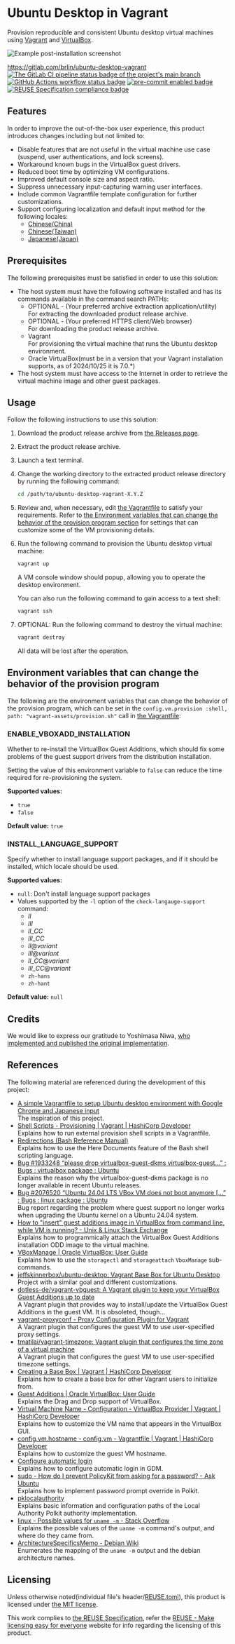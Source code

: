 # Ubuntu Desktop in Vagrant

Provision reproducible and consistent Ubuntu desktop virtual machines using [Vagrant](https://www.vagrantup.com/) and [VirtualBox](https://www.virtualbox.org/).

![Example post-installation screenshot](doc-assets/post-installation-example.png "Example post-installation screenshot")

<https://gitlab.com/brlin/ubuntu-desktop-vagrant>  
[![The GitLab CI pipeline status badge of the project's `main` branch](https://gitlab.com/brlin/ubuntu-desktop-vagrant/badges/main/pipeline.svg?ignore_skipped=true "Click here to check out the comprehensive status of the GitLab CI pipelines")](https://gitlab.com/brlin/ubuntu-desktop-vagrant/-/pipelines) [![GitHub Actions workflow status badge](https://github.com/brlin-tw/ubuntu-desktop-vagrant/actions/workflows/check-potential-problems.yml/badge.svg "GitHub Actions workflow status")](https://github.com/brlin-tw/ubuntu-desktop-vagrant/actions/workflows/check-potential-problems.yml) [![pre-commit enabled badge](https://img.shields.io/badge/pre--commit-enabled-brightgreen?logo=pre-commit&logoColor=white "This project uses pre-commit to check potential problems")](https://pre-commit.com/) [![REUSE Specification compliance badge](https://api.reuse.software/badge/gitlab.com/brlin/ubuntu-desktop-vagrant "This project complies to the REUSE specification to decrease software licensing costs")](https://api.reuse.software/info/gitlab.com/brlin/ubuntu-desktop-vagrant)

## Features

In order to improve the out-of-the-box user experience, this product introduces changes including but not limited to:

* Disable features that are not useful in the virtual machine use case (suspend, user authentications, and lock screens).
* Workaround known bugs in the VirtualBox guest drivers.
* Reduced boot time by optimizing VM configurations.
* Improved default console size and aspect ratio.
* Suppress unnecessary input-capturing warning user interfaces.
* Include common Vagrantfile template configuration for further customizations.
* Support configuring localization and default input method for the following locales:
    + [Chinese(China)](doc-assets/input-sources-zhcn.png)
    + [Chinese(Taiwan)](doc-assets/input-sources-zhtw.png)
    + [Japanese(Japan)](doc-assets/input-sources-jajp.png)

## Prerequisites

The following prerequisites must be satisfied in order to use this solution:

* The host system must have the following software installed and has its commands available in the command search PATHs:
    + OPTIONAL - (Your preferred archive extraction application/utility)  
      For extracting the downloaded product release archive.
    + OPTIONAL - (Your preferred HTTPS client/Web browser)  
      For downloading the product release archive.
    + Vagrant  
      For provisioning the virtual machine that runs the Ubuntu desktop environment.
    + Oracle VirtualBox(must be in a version that your Vagrant installation supports, as of 2024/10/25 it is 7.0.\*)
* The host system must have access to the Internet in order to retrieve the virtual machine image and other guest packages.

## Usage

Follow the following instructions to use this solution:

1. Download the product release archive from [the Releases page](https://gitlab.com/brlin/ubuntu-desktop-vagrant/-/releases).
1. Extract the product release archive.
1. Launch a text terminal.
1. Change the working directory to the extracted product release directory by running the following command:

    ```bash
    cd /path/to/ubuntu-desktop-vagrant-X.Y.Z
    ```

1. Review and, when necessary, edit [the Vagrantfile](Vagrantfile) to satisfy your requirements.  Refer to [the Environment variables that can change the behavior of the provision program section](#environment-variables-that-can-change-the-behavior-of-the-provision-program) for settings that can customize some of the VM provisioning details.
1. Run the following command to provision the Ubuntu desktop virtual machine:

    ```bash
    vagrant up
    ```

   A VM console window should popup, allowing you to operate the desktop environment.

   You can also run the following command to gain access to a text shell:

    ```bash
    vagrant ssh
    ```

1. OPTIONAL: Run the following command to destroy the virtual machine:

    ```bash
    vagrant destroy
    ```

   All data will be lost after the operation.

## Environment variables that can change the behavior of the provision program

The following are the environment variables that can change the behavior of the provision program, which can be set in the `config.vm.provision :shell, path: "vagrant-assets/provision.sh"` call in [the Vagrantfile](Vagrantfile):

### ENABLE_VBOXADD_INSTALLATION

Whether to re-install the VirtualBox Guest Additions, which should fix some problems of the guest support drivers from the distribution installation.

Setting the value of this environment variable to `false` can reduce the time required for re-provisioning the system.

**Supported values:**

* `true`
* `false`

**Default value:** `true`

### INSTALL_LANGUAGE_SUPPORT

Specify whether to install language support packages, and if it should be installed, which locale should be used.

**Supported values:**

* `null`: Don't install language support packages
* Values supported by the `-l` option of the `check-langauge-support` command:
    + _ll_
    + _lll_
    + _ll_\__CC_
    + _lll_\__CC_
    + _ll_@_variant_
    + _lll_@_variant_
    + _ll_\__CC_@_variant_
    + _lll_\__CC_@_variant_
    + `zh-hans`
    + `zh-hant`

**Default value:** `null`

## Credits

We would like to express our gratitude to Yoshimasa Niwa, [who implemented and published the original implementation](https://gist.github.com/niw/bed28f823b4ebd2c504285ff99c1b2c2/0338af262d2c6664ed4ec2a2fc8d3f0b8b5d25f6).

## References

The following material are referenced during the development of this project:

* [A simple Vagrantfile to setup Ubuntu desktop environment with Google Chrome and Japanese input](https://gist.github.com/niw/bed28f823b4ebd2c504285ff99c1b2c2)  
  The inspiration of this project.
* [Shell Scripts - Provisioning | Vagrant | HashiCorp Developer](https://developer.hashicorp.com/vagrant/docs/provisioning/shell)  
  Explains how to run external provision shell scripts in a Vagrantfile.
* [Redirections (Bash Reference Manual)](https://www.gnu.org/software/bash/manual/html_node/Redirections.html#Here-Documents)  
  Explains how to use the Here Documents feature of the Bash shell scripting language.
* [Bug #1933248 “please drop virtualbox-guest-dkms virtualbox-guest...” : Bugs : virtualbox package : Ubuntu](https://bugs.launchpad.net/ubuntu/+source/virtualbox/+bug/1933248)  
  Explains the reason why the virtualbox-guest-dkms package is no longer available in recent Ubuntu releases.
* [Bug #2076520 “Ubuntu 24.04 LTS VBox VM does not boot anymore \[...” : Bugs : linux package : Ubuntu](https://bugs.launchpad.net/ubuntu/+source/linux/+bug/2076520)  
  Bug report regarding the problem where guest support no longer works when upgrading the Ubuntu kernel on a Ubuntu 24.04 system.
* [How to "insert" guest additions image in VirtualBox from command line, while VM is running? - Unix & Linux Stack Exchange](https://unix.stackexchange.com/questions/309980/how-to-insert-guest-additions-image-in-virtualbox-from-command-line-while-vm)  
  Explains how to programmically attach the VirtualBox Guest Additions installation ODD image to the virtual machine.
* [VBoxManage | Oracle VirtualBox: User Guide](https://www.virtualbox.org/manual/topics/vboxmanage.html)  
  Explains how to use the `storagectl` and `storageattach` `VboxManage` sub-commands.
* [jeffskinnerbox/ubuntu-desktop: Vagrant Base Box for Ubuntu Desktop](https://github.com/jeffskinnerbox/ubuntu-desktop)  
  Project with a similar goal and different customizations.
* [dotless-de/vagrant-vbguest: A Vagrant plugin to keep your VirtualBox Guest Additions up to date](https://github.com/dotless-de/vagrant-vbguest)  
  A Vagrant plugin that provides way to install/update the VirtualBox Guest Additions in the guest VM.  It is obsoleted, though...
* [vagrant-proxyconf - Proxy Configuration Plugin for Vagrant](https://tmatilai.github.io/vagrant-proxyconf/)  
  A Vagrant plugin that configures the guest VM to use user-specified proxy settings.
* [tmatilai/vagrant-timezone: Vagrant plugin that configures the time zone of a virtual machine](https://github.com/tmatilai/vagrant-timezone)  
  A Vagrant plugin that configures the guest VM to use user-specified timezone settings.
* [Creating a Base Box | Vagrant | HashiCorp Developer](https://developer.hashicorp.com/vagrant/docs/boxes/base)  
  Explains how to create a base box for other Vagrant users to initialize from.
* [Guest Additions | Oracle VirtualBox: User Guide](https://www.virtualbox.org/manual/topics/guestadditions.html#guestadd-dnd)  
  Explains the Drag and Drop support of VirtualBox.
* [Virtual Machine Name - Configuration - VirtualBox Provider | Vagrant | HashiCorp Developer](https://developer.hashicorp.com/vagrant/docs/providers/virtualbox/configuration#virtual-machine-name)  
  Explains how to customize the VM name that appears in the VirtualBox GUI.
* [config.vm.hostname - config.vm - Vagrantfile | Vagrant | HashiCorp Developer](https://developer.hashicorp.com/vagrant/docs/vagrantfile/machine_settings#config-vm-hostname)  
  Explains how to customize the guest VM hostname.
* [Configure automatic login](https://help.gnome.org/admin/system-admin-guide/stable/login-automatic.html.en)  
  Explains how to configure automatic login in GDM.
* [sudo - How do I prevent PolicyKit from asking for a password? - Ask Ubuntu](https://askubuntu.com/questions/98006/how-do-i-prevent-policykit-from-asking-for-a-password)  
  Explains how to implement password prompt override in Polkit.
* [pklocalauthority](https://www.freedesktop.org/software/polkit/docs/0.105/pklocalauthority.8.html)  
  Explains basic information and configuration paths of the Local Authority Polkit authority implementation.
* [linux - Possible values for `uname -m` - Stack Overflow](https://stackoverflow.com/questions/45125516/possible-values-for-uname-m)  
  Explains the possible values of the `uanme -m` command's output, and where do they came from.
* [ArchitectureSpecificsMemo - Debian Wiki](https://wiki.debian.org/ArchitectureSpecificsMemo)  
  Enumerates the mapping of the `uname -m` output and the debian architecture names.

## Licensing

Unless otherwise noted(individual file's header/[REUSE.toml](REUSE.toml)), this product is licensed under [the MIT license](https://opensource.org/license/mit).

This work complies to [the REUSE Specification](https://reuse.software/spec/), refer the [REUSE - Make licensing easy for everyone](https://reuse.software/) website for info regarding the licensing of this product.
